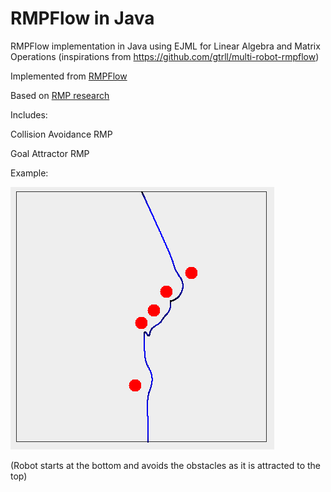 # RMPFlow in Java
RMPFlow implementation in Java using EJML for Linear Algebra and Matrix Operations (inspirations from https://github.com/gtrll/multi-robot-rmpflow)

Implemented from [RMPFlow](https://arxiv.org/abs/1811.07049)

Based on [RMP research](https://arxiv.org/abs/1801.02854)

Includes:

Collision Avoidance RMP

Goal Attractor RMP

Example: 

![Test Image 4](https://github.com/ttchalakov/RMPFlow/blob/master/example/CollisionAvoidance.png)

(Robot starts at the bottom and avoids the obstacles as it is attracted to the top)
